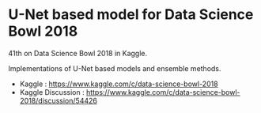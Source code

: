 # U-Net based model for Data Science Bowl 2018

41th on Data Science Bowl 2018 in Kaggle.

Implementations of U-Net based models and ensemble methods.

- Kaggle : https://www.kaggle.com/c/data-science-bowl-2018
- Kaggle Discussion : https://www.kaggle.com/c/data-science-bowl-2018/discussion/54426

